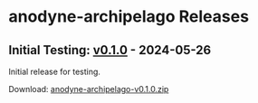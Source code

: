 # anodyne-archipelago Releases

## Initial Testing: [v0.1.0](https://code.fourisland.com/anodyne-archipelago/tag/?h=v0.1.0) - 2024-05-26

Initial release for testing.

Download:
[anodyne-archipelago-v0.1.0.zip](https://files.fourisland.com/releases/anodyne-archipelago/anodyne-archipelago-v0.1.0.zip)
